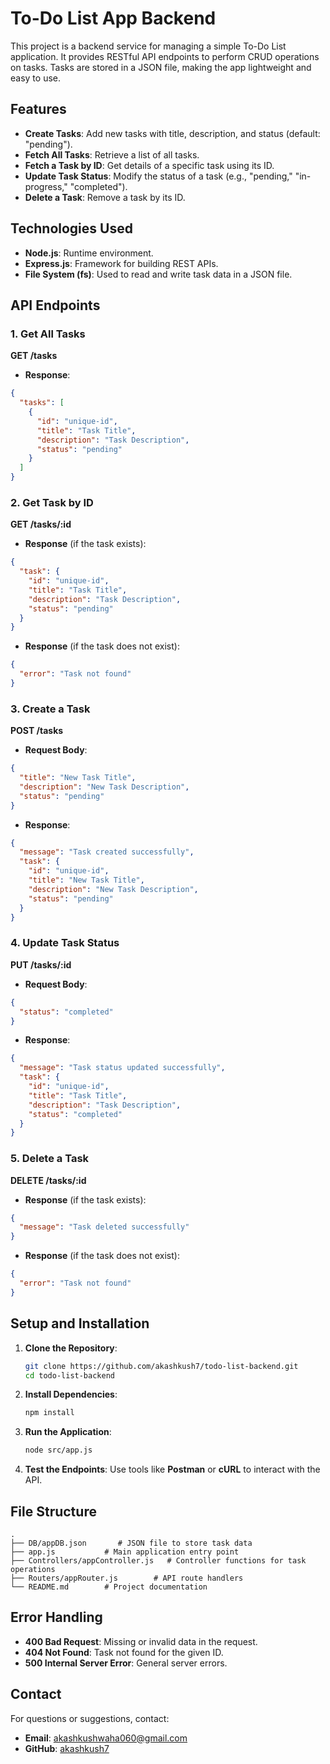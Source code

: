 # To-Do List App Backend

This project is a backend service for managing a simple To-Do List application. It provides RESTful API endpoints to perform CRUD operations on tasks. Tasks are stored in a JSON file, making the app lightweight and easy to use.

## Features

- **Create Tasks**: Add new tasks with title, description, and status (default: "pending").
- **Fetch All Tasks**: Retrieve a list of all tasks.
- **Fetch a Task by ID**: Get details of a specific task using its ID.
- **Update Task Status**: Modify the status of a task (e.g., "pending," "in-progress," "completed").
- **Delete a Task**: Remove a task by its ID.

## Technologies Used

- **Node.js**: Runtime environment.
- **Express.js**: Framework for building REST APIs.
- **File System (fs)**: Used to read and write task data in a JSON file.

## API Endpoints

### 1. Get All Tasks
**GET /tasks**

- **Response**:
```json
{
  "tasks": [
    {
      "id": "unique-id",
      "title": "Task Title",
      "description": "Task Description",
      "status": "pending"
    }
  ]
}
```

### 2. Get Task by ID
**GET /tasks/:id**

- **Response** (if the task exists):
```json
{
  "task": {
    "id": "unique-id",
    "title": "Task Title",
    "description": "Task Description",
    "status": "pending"
  }
}
```

- **Response** (if the task does not exist):
```json
{
  "error": "Task not found"
}
```

### 3. Create a Task
**POST /tasks**

- **Request Body**:
```json
{
  "title": "New Task Title",
  "description": "New Task Description",
  "status": "pending"
}
```

- **Response**:
```json
{
  "message": "Task created successfully",
  "task": {
    "id": "unique-id",
    "title": "New Task Title",
    "description": "New Task Description",
    "status": "pending"
  }
}
```

### 4. Update Task Status
**PUT /tasks/:id**

- **Request Body**:
```json
{
  "status": "completed"
}
```

- **Response**:
```json
{
  "message": "Task status updated successfully",
  "task": {
    "id": "unique-id",
    "title": "Task Title",
    "description": "Task Description",
    "status": "completed"
  }
}
```

### 5. Delete a Task
**DELETE /tasks/:id**

- **Response** (if the task exists):
```json
{
  "message": "Task deleted successfully"
}
```

- **Response** (if the task does not exist):
```json
{
  "error": "Task not found"
}
```

## Setup and Installation

1. **Clone the Repository**:
   ```bash
   git clone https://github.com/akashkush7/todo-list-backend.git
   cd todo-list-backend
   ```

2. **Install Dependencies**:
   ```bash
   npm install
   ```

3. **Run the Application**:
   ```bash
   node src/app.js
   ```

4. **Test the Endpoints**:
   Use tools like **Postman** or **cURL** to interact with the API.

## File Structure

```
.
├── DB/appDB.json       # JSON file to store task data
├── app.js           # Main application entry point
├── Controllers/appController.js   # Controller functions for task operations
├── Routers/appRouter.js        # API route handlers
└── README.md        # Project documentation
```

## Error Handling

- **400 Bad Request**: Missing or invalid data in the request.
- **404 Not Found**: Task not found for the given ID.
- **500 Internal Server Error**: General server errors.

## Contact

For questions or suggestions, contact:
- **Email**: akashkushwaha060@gmail.com
- **GitHub**: [akashkush7](https://github.com/akashkush7)

